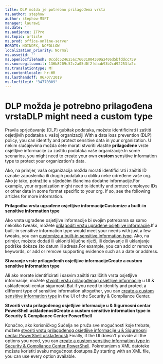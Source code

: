 ```yaml
---
title: DLP možda je potrebno prilagođena vrsta
ms.author: stephow
author: stephow-MSFT
manager: laurawi
ms.date: ''
ms.audience: ITPro
ms.topic: article
ms.prod: office-online-server
ROBOTS: NOINDEX, NOFOLLOW
localization_priority: Normal
ms.assetid: ''
ms.openlocfilehash: 0ccdc524625ac76031004300a2406d5bfddcc759
ms.sourcegitcommit: 136b8209c52c2a05d0f2fdaab93b2cd92253fa2c
ms.translationtype: MT
ms.contentlocale: hr-HR
ms.lasthandoff: 06/07/2019
ms.locfileid: "34770309"
---
```

# <a name="dlp-might-need-a-custom-type"></a><span data-ttu-id="954cd-102">DLP možda je potrebno prilagođena vrsta</span><span class="sxs-lookup"><span data-stu-id="954cd-102">DLP might need a custom type</span></span>

<span data-ttu-id="954cd-103">Pravila sprječavanje (DLP) gubitak podataka, možete identificirati i zaštiti osjetljivih podataka u vašoj organizaciji.</span><span class="sxs-lookup"><span data-stu-id="954cd-103">With a data loss prevention (DLP) policy, you can identify and protect sensitive data in your organization.</span></span> <span data-ttu-id="954cd-104">U nekim slučajevima možda ćete morati stvoriti vlastite **prilagođene** vrste osjetljive informacije za zaštitu podataka vaše organizacije.</span><span class="sxs-lookup"><span data-stu-id="954cd-104">In some scenarios, you might need to create your own **custom** sensitive information type to protect your organization's data.</span></span>

<span data-ttu-id="954cd-105">Ako, na primjer, vaša organizacija možda morati identificirati i zaštiti ID oznake zaposlenika ili drugih podataka u obliku neke određene vaše org. Ako je tako, potražite u sljedećim člancima dodatne informacije.</span><span class="sxs-lookup"><span data-stu-id="954cd-105">For example, your organization might need to identify and protect employee IDs or other data in some format specific to your org. If so, see the following articles for more information.</span></span> 
  
 <span data-ttu-id="954cd-106">**Prilagodba vrsta ugrađene osjetljive informacije**</span><span class="sxs-lookup"><span data-stu-id="954cd-106">**Customize a built-in sensitive information type**</span></span>
  
<span data-ttu-id="954cd-107">Ako vrsta ugrađene osjetljive informacije bi svojim potrebama sa samo nekoliko tweaks, možete [prilagoditi vrstu ugrađene osjetljive informacije](https://docs.microsoft.com/office365/securitycompliance/customize-a-built-in-sensitive-information-type).</span><span class="sxs-lookup"><span data-stu-id="954cd-107">If a built-in sensitive information type would meet your needs with just a few tweaks, you can [customize a built-in sensitive information type](https://docs.microsoft.com/office365/securitycompliance/customize-a-built-in-sensitive-information-type).</span></span> <span data-ttu-id="954cd-108">Ako, na primjer, možete dodati ili ukloniti ključne riječi, ili dodavanje ili uklanjanje podrške dokaze što datum ili adresa.</span><span class="sxs-lookup"><span data-stu-id="954cd-108">For example, you can add or remove keywords, or add or remove supporting evidence such as a date or address.</span></span>
  
 <span data-ttu-id="954cd-109">**Stvaranje vrste prilagođenih osjetljive informacije**</span><span class="sxs-lookup"><span data-stu-id="954cd-109">**Create a custom sensitive information type**</span></span>
  
<span data-ttu-id="954cd-110">Ali ako morate identificirati i sasvim zaštiti različitih vrsta osjetljive informacije, možete [stvoriti vrstu prilagođenog osjetljive informacije](https://docs.microsoft.com/office365/securitycompliance/create-a-custom-sensitive-information-type) u UI & usklađenosti centar sigurnosti.</span><span class="sxs-lookup"><span data-stu-id="954cd-110">But if you need to identify and protect a different type of sensitive information altogether, you can [create a custom sensitive information type](https://docs.microsoft.com/office365/securitycompliance/create-a-custom-sensitive-information-type) in the UI of the Security & Compliance Center.</span></span> 
  
<span data-ttu-id="954cd-111">**Stvoriti vrstu prilagođenog osjetljive informacije u & Sigurnosni centar PowerShell usklađenosti**</span><span class="sxs-lookup"><span data-stu-id="954cd-111">**Create a custom sensitive information type in Security & Compliance Center PowerShell**</span></span>

<span data-ttu-id="954cd-112">Konačno, ako korisničkog Sučelja ne pruža sve mogućnosti koje trebate, možete [stvoriti vrstu prilagođenog osjetljive informacije u & Sigurnosni centar PowerShell usklađenosti](https://docs.microsoft.com/office365/securitycompliance/create-a-custom-sensitive-information-type-in-scc-powershell).</span><span class="sxs-lookup"><span data-stu-id="954cd-112">Finally, if the UI doesn't provide all the options you need, you can [create a custom sensitive information type in Security & Compliance Center PowerShell](https://docs.microsoft.com/office365/securitycompliance/create-a-custom-sensitive-information-type-in-scc-powershell).</span></span> <span data-ttu-id="954cd-113">Pokretanjem s XML datoteke možete koristiti svaku mogućnost dostupna.</span><span class="sxs-lookup"><span data-stu-id="954cd-113">By starting with an XML file, you can use every option available.</span></span>

    
